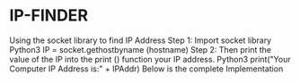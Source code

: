 # IP-FINDER
Using the socket library to find IP Address Step 1: Import socket library Python3 IP = socket.gethostbyname (hostname) Step 2: Then print the value of the IP into the print () function your IP address. Python3 print("Your Computer IP Address is:" + IPAddr) Below is the complete Implementation
